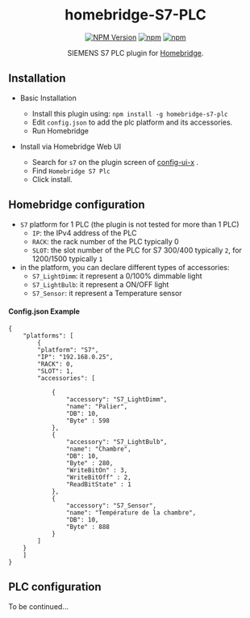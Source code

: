 <span align="center">

# homebridge-S7-PLC

[![NPM Version](https://img.shields.io/npm/v/homebridge-s7-plc.svg)](https://www.npmjs.com/package/homebridge-s7-plc)
[![npm](https://img.shields.io/npm/l/homebridge-s7-plc.svg)](https://www.npmjs.com/package/homebridge-s7-plc) [![npm](https://img.shields.io/npm/dt/homebridge-s7-plc.svg)](https://www.npmjs.com/package/homebridge-s7-plc)

<p>SIEMENS S7 PLC plugin for 
  <a href="https://homebridge.io">Homebridge</a>. 
</p>

</span>



## Installation

- Basic Installation
  - Install this plugin using: `npm install -g homebridge-s7-plc`
  - Edit `config.json` to add the plc platform and its accessories.
  - Run Homebridge

- Install via Homebridge Web UI 
  - Search for `s7` on the plugin screen of [config-ui-x](https://github.com/oznu/homebridge-config-ui-x) .
  - Find `Homebridge S7 Plc`
  - Click install.

## Homebridge configuration

- `S7` platform for 1 PLC (the plugin is not tested for more than 1 PLC)
  - `IP`: the IPv4 address of the PLC
  - `RACK`: the rack number of the PLC typically 0
  - `SLOT`: the slot number of the PLC for S7 300/400 typically `2`, for 1200/1500 typically `1`
- in the platform, you can declare different types of accessories:
    - `S7_LightDimm`: it represent a 0/100% dimmable light 
    - `S7_LightBulb`: it represent a ON/OFF light 
    - `S7_Sensor`: it represent a Temperature sensor

#### Config.json Example
    {
        "platforms": [
            {
            "platform": "S7",
            "IP": "192.168.0.25",
			"RACK": 0,
			"SLOT": 1,
            "accessories": [

                {
                    "accessory": "S7_LightDimm",
                    "name": "Palier",
                    "DB": 10,
                    "Byte" : 598 
                },
                {
                    "accessory": "S7_LightBulb",
                    "name": "Chambre",
                    "DB": 10,
                    "Byte" : 280,
                    "WriteBitOn" : 3,
                    "WriteBitOff" : 2,
                    "ReadBitState" : 1
                },
                {
                    "accessory": "S7_Sensor",
                    "name": "Température de la chambre",
                    "DB": 10,
                    "Byte" : 888
                }
            ]
        }
        ]
    }

## PLC configuration

To be continued...